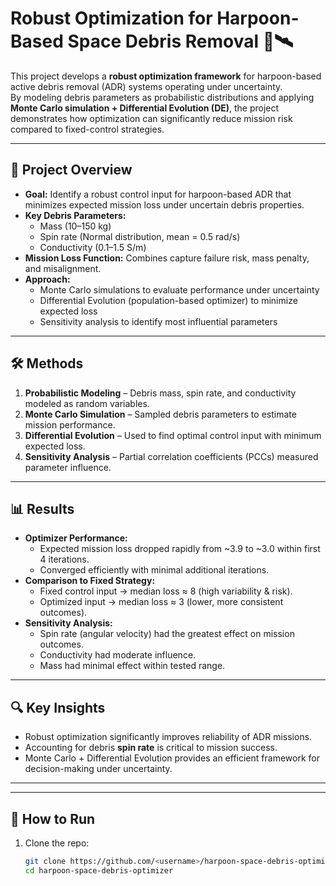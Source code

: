 # Robust Optimization for Harpoon-Based Space Debris Removal 🚀🛰️

This project develops a **robust optimization framework** for harpoon-based active debris removal (ADR) systems operating under uncertainty.  
By modeling debris parameters as probabilistic distributions and applying **Monte Carlo simulation + Differential Evolution (DE)**, the project demonstrates how optimization can significantly reduce mission risk compared to fixed-control strategies.

---

## 📌 Project Overview
- **Goal:** Identify a robust control input for harpoon-based ADR that minimizes expected mission loss under uncertain debris properties.  
- **Key Debris Parameters:**  
  - Mass (10–150 kg)  
  - Spin rate (Normal distribution, mean = 0.5 rad/s)  
  - Conductivity (0.1–1.5 S/m)  
- **Mission Loss Function:** Combines capture failure risk, mass penalty, and misalignment.  
- **Approach:**  
  - Monte Carlo simulations to evaluate performance under uncertainty  
  - Differential Evolution (population-based optimizer) to minimize expected loss  
  - Sensitivity analysis to identify most influential parameters  

---

## 🛠️ Methods
1. **Probabilistic Modeling** – Debris mass, spin rate, and conductivity modeled as random variables.  
2. **Monte Carlo Simulation** – Sampled debris parameters to estimate mission performance.  
3. **Differential Evolution** – Used to find optimal control input with minimum expected loss.  
4. **Sensitivity Analysis** – Partial correlation coefficients (PCCs) measured parameter influence.  

---

## 📊 Results
- **Optimizer Performance:**  
  - Expected mission loss dropped rapidly from ~3.9 to ~3.0 within first 4 iterations.  
  - Converged efficiently with minimal additional iterations.  
- **Comparison to Fixed Strategy:**  
  - Fixed control input → median loss ≈ 8 (high variability & risk).  
  - Optimized input → median loss ≈ 3 (lower, more consistent outcomes).  
- **Sensitivity Analysis:**  
  - Spin rate (angular velocity) had the greatest effect on mission outcomes.  
  - Conductivity had moderate influence.  
  - Mass had minimal effect within tested range.  

---

## 🔍 Key Insights
- Robust optimization significantly improves reliability of ADR missions.  
- Accounting for debris **spin rate** is critical to mission success.  
- Monte Carlo + Differential Evolution provides an efficient framework for decision-making under uncertainty.  

---


---

## 🚀 How to Run
1. Clone the repo:  
   ```bash
   git clone https://github.com/<username>/harpoon-space-debris-optimizer.git
   cd harpoon-space-debris-optimizer

